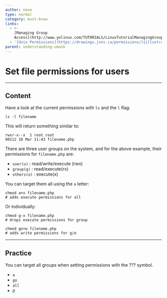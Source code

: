 ```yaml
---
author: nene
type: normal
category: must-know
links:
  - >-
    [Managing Group
    Access](http://www.yolinux.com/TUTORIALS/LinuxTutorialManagingGroups.html){website}
  - '[Unix Permissions](https://drawings.jvns.ca/permissions/){illustration}'
parent: understanding-umask
---
```


# Set file permissions for users


---

## Content

Have a look at the current permissions with `ls` and the `l` flag:

```plain-text
ls -l filename
```

This will return something similar to: 

```plain-text
rwxr-x--x  1 root root
90112 10 Mar 11:43 filename.php
```

There are three user groups on the system, and for the above example, their permissions for `filename.php` are:

- `user(u)` : read/write/execute (rwx)
- `group(g)` : read/execute(rx)
- `others(o)` : execute(x)

You can target them all using the `a` letter:

```plain-text
chmod a+x filename.php
# adds execute permissions for all
```

Or individually:

```plain-text
chmod g-x filename.php
# drops execute permissions for group

chmod go+w filename.php
# adds write permissions for g/o
```


---

## Practice

You can target all groups when setting permissions with the ??? symbol. 

- `a` 
- `go` 
- `all` 
- `@`
 

